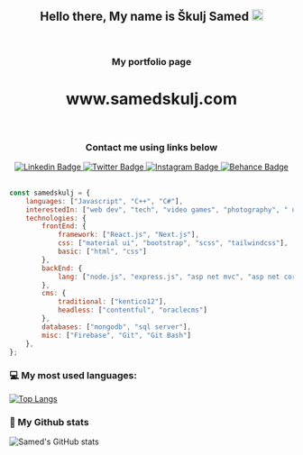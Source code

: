 
<h2 align="center">Hello there, My name is Škulj Samed <img src="https://media.giphy.com/media/ln7z2eWriiQAllfVcn/giphy.gif" height="20"></h2>
<br/>
<h3 align="center">My portfolio page</h3>
<h1 align="center">www.samedskulj.com</h1>
<br/>
<h3 align="center">Contact me using links below</h3>
<div align="center">
<a target="_blank" href="https://www.linkedin.com/in/samed-%C5%A1kulj-6432051b7/">
<img src="https://img.shields.io/badge/-samedskulj-blue?style=for-the-badge&logo=Linkedin&logoColor=white&link=https://linkedin.com/in/samed-%C5%A1kulj-6432051b7/" alt="Linkedin Badge">
</a>
<a target="_blank" href="https://twitter.com/Samedkulj1">
<img src="https://img.shields.io/badge/samedskulj-1ca0f1?style=for-the-badge&logo=twitter&logoColor=white&link=https://twitter.com/Samedkulj1" alt="Twitter Badge">
</a>
<a target="_blank" href="https://www.instagram.com/sameds11/">
<img src="https://img.shields.io/badge/-samedskulj-E1306C?style=for-the-badge&logo=Instagram&logoColor=white&link=https://instagram.com/sameds11/" alt="Instagram Badge">
</a>
<a target="_blank" href="https://www.behance.net/samedskulj">
<img src="https://img.shields.io/badge/-samedskulj-141414?style=for-the-badge&logo=Behance&logoColor=white&link=https://behance.net/samedskulj" alt="Behance Badge">
</a>
<br>
</div>
<br/>

```javascript
const samedskulj = {
    languages: ["Javascript", "C++", "C#"],
    interestedIn: ["web dev", "tech", "video games", "photography", " ui/ux design"],
    technologies: {
        frontEnd: {
            framework: ["React.js", "Next.js"],
            css: ["material ui", "bootstrap", "scss", "tailwindcss"],
            basic: ["html", "css"]
        },
        backEnd: {
            lang: ["node.js", "express.js", "asp net mvc", "asp net core"],
        },
        cms: {
            traditional: ["kentico12"],
            headless: ["contentful", "oraclecms"]
        },
        databases: ["mongodb", "sql server"],
        misc: ["Firebase", "Git", "Git Bash"]
    },
};
```


### 💻 My most used languages:
[![Top Langs](https://github-readme-stats.vercel.app/api/top-langs/?username=samedskulj&layout=compact&text_color=daf7dc&bg_color=151515)](https://github.com/devSouvik/github-readme-stats)
### 📖 My Github stats
![Samed's GitHub stats](https://github-readme-stats.vercel.app/api?username=samedskulj&count_private=true)  








